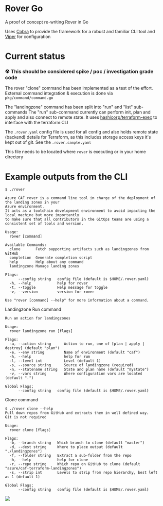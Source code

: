 # Rover Go

A proof of concept re-writing Rover in Go

Uses [Cobra](https://github.com/spf13/cobra) to provide the framework for a robust and familiar CLI tool and [Viper](https://github.com/spf13/viper) for configuration

# Current status

### ☢ This should be considered spike / poc / investigation grade code

The rover "clone" command has been implemented as a test of the effort.
External command integration & execution is done via `pkg/command/command.go`

The "landingzone" command has been split into "run" and "list" sub-commands
The "run" sub-command currently can perform init, plan and apply and also connect to remote state. It uses [hashicorp/terraform-exec](https://github.com/hashicorp/terraform-exec) to interface with the terraform CLI

The `.rover.yaml` config file is used for all config and also holds remote state (backend) details for Terraform, as this includes storage access keys it's kept out of git. See the `.rover.sample.yaml`

This file needs to be located where `rover` is executing or in your home directory

# Example outputs from the CLI

```
$ ./rover

Azure CAF rover is a command line tool in charge of the deployment of the landing zones in your
Azure environment.
It acts as a toolchain development environment to avoid impacting the local machine but more importantly
to make sure that all contributors in the GitOps teams are using a consistent set of tools and version.

Usage:
  rover [command]

Available Commands:
  clone       Fetch supporting artifacts such as landingzones from GitHub
  completion  Generate completion script
  help        Help about any command
  landingzone Manage landing zones

Flags:
      --config string   config file (default is $HOME/.rover.yaml)
  -h, --help            help for rover
  -t, --toggle          Help message for toggle
  -v, --version         version for rover

Use "rover [command] --help" for more information about a command.
```

Landingzone Run command

```
Run an action for landingzones

Usage:
  rover landingzone run [flags]

Flags:
  -a, --action string      Action to run, one of [plan | apply | destroy] (default "plan")
  -e, --env string         Name of environment (default "caf")
  -h, --help               help for run
  -l, --level int          Level (default 1)
  -s, --source string      Source of landingzone (required)
  -n, --statename string   State and plan name (default "mystate")
  -v, --vars string        Where configuration vars are located (default ".")

Global Flags:
      --config string   config file (default is $HOME/.rover.yaml)
```

Clone command

```
$ ./rover clone --help
Pull down repos from GitHub and extracts them in well defined way.
Git is not required

Usage:
  rover clone [flags]

Flags:
  -b, --branch string   Which branch to clone (default "master")
  -d, --dest string     Where to place output (default "./landingzones")
  -f, --folder string   Extract a sub-folder from the repo
  -h, --help            help for clone
  -r, --repo string     Which repo on GitHub to clone (default "azure/caf-terraform-landingzones")
  -s, --strip int       Levels to strip from repo hierarchy, best left as 1 (default 1)

Global Flags:
      --config string   config file (default is $HOME/.rover.yaml)

```

![](https://user-images.githubusercontent.com/14982936/118290956-edc05680-b4ce-11eb-9b08-409f3bc8679c.png)
